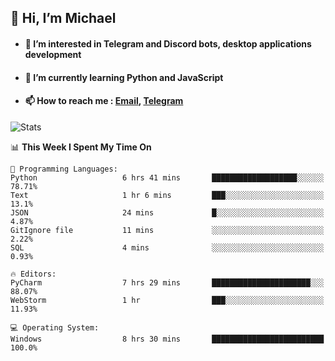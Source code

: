 ## 👋 Hi, I’m Michael
- #### 👀 I’m interested in Telegram and Discord bots, desktop applications development
- #### 🌱 I’m currently learning Python and JavaScript
- #### 📫 How to reach me : [Email](mailto:misha@kurapov.ru), [Telegram](https://t.me/mickr7)

![Stats](https://github-readme-stats.vercel.app/api?username=krpff&show_icons=true&theme=github_dark&hide_border=true&hide=issues&count_private=true&layout=compact)


<!--START_SECTION:waka-->
📊 **This Week I Spent My Time On** 

```text
💬 Programming Languages: 
Python                   6 hrs 41 mins       ███████████████████░░░░░░   78.71% 
Text                     1 hr 6 mins         ███░░░░░░░░░░░░░░░░░░░░░░   13.1% 
JSON                     24 mins             █░░░░░░░░░░░░░░░░░░░░░░░░   4.87% 
GitIgnore file           11 mins             ░░░░░░░░░░░░░░░░░░░░░░░░░   2.22% 
SQL                      4 mins              ░░░░░░░░░░░░░░░░░░░░░░░░░   0.93%

🔥 Editors: 
PyCharm                  7 hrs 29 mins       ██████████████████████░░░   88.07% 
WebStorm                 1 hr                ███░░░░░░░░░░░░░░░░░░░░░░   11.93%

💻 Operating System: 
Windows                  8 hrs 30 mins       █████████████████████████   100.0%

```


<!--END_SECTION:waka-->
